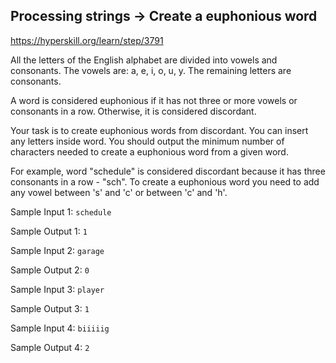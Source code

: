 Processing strings  -> Create a euphonious word
---

https://hyperskill.org/learn/step/3791

All the letters of the English alphabet are divided into vowels and consonants. 
The vowels are: a, e, i, o, u, y. 
The remaining letters are consonants.

A word is considered euphonious if it has not three or more vowels or consonants in a row. Otherwise, it is considered discordant.

Your task is to create euphonious words from discordant. You can insert any letters inside word. You should output the minimum number of characters needed to create a euphonious word from a given word.

For example, word "schedule" is considered discordant because it has three consonants in a row - "sch". To create a euphonious word you need to add any vowel between 's' and 'c' or between 'c' and 'h'.

Sample Input 1:
``
schedule
``

Sample Output 1:
``
1
``

Sample Input 2:
``
garage
``

Sample Output 2:
``
0
``

Sample Input 3:
``
player
``

Sample Output 3:
``
1
``

Sample Input 4:
``
biiiiig
``

Sample Output 4:
``
2
``
